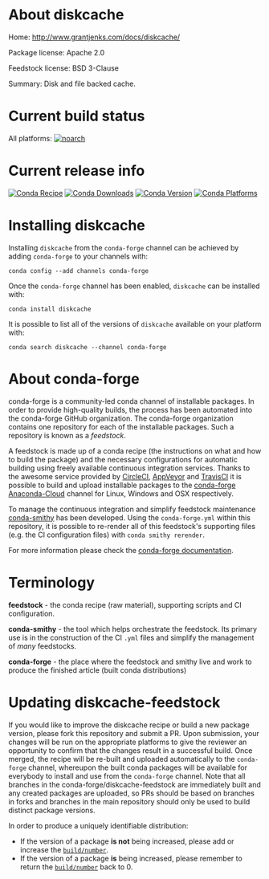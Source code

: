 About diskcache
===============

Home: http://www.grantjenks.com/docs/diskcache/

Package license: Apache 2.0

Feedstock license: BSD 3-Clause

Summary: Disk and file backed cache.



Current build status
====================

All platforms:
[![noarch](https://img.shields.io/circleci/project/github/conda-forge/diskcache-feedstock/master.svg?label=noarch)](https://circleci.com/gh/conda-forge/diskcache-feedstock)

Current release info
====================
[![Conda Recipe](https://img.shields.io/badge/recipe-diskcache-green.svg)](https://anaconda.org/conda-forge/diskcache)
[![Conda Downloads](https://img.shields.io/conda/dn/conda-forge/diskcache.svg)](https://anaconda.org/conda-forge/diskcache)
[![Conda Version](https://img.shields.io/conda/vn/conda-forge/diskcache.svg)](https://anaconda.org/conda-forge/diskcache)
[![Conda Platforms](https://img.shields.io/conda/pn/conda-forge/diskcache.svg)](https://anaconda.org/conda-forge/diskcache)

Installing diskcache
====================

Installing `diskcache` from the `conda-forge` channel can be achieved by adding `conda-forge` to your channels with:

```
conda config --add channels conda-forge
```

Once the `conda-forge` channel has been enabled, `diskcache` can be installed with:

```
conda install diskcache
```

It is possible to list all of the versions of `diskcache` available on your platform with:

```
conda search diskcache --channel conda-forge
```


About conda-forge
=================

conda-forge is a community-led conda channel of installable packages.
In order to provide high-quality builds, the process has been automated into the
conda-forge GitHub organization. The conda-forge organization contains one repository
for each of the installable packages. Such a repository is known as a *feedstock*.

A feedstock is made up of a conda recipe (the instructions on what and how to build
the package) and the necessary configurations for automatic building using freely
available continuous integration services. Thanks to the awesome service provided by
[CircleCI](https://circleci.com/), [AppVeyor](http://www.appveyor.com/)
and [TravisCI](https://travis-ci.org/) it is possible to build and upload installable
packages to the [conda-forge](https://anaconda.org/conda-forge)
[Anaconda-Cloud](http://docs.anaconda.org/) channel for Linux, Windows and OSX respectively.

To manage the continuous integration and simplify feedstock maintenance
[conda-smithy](http://github.com/conda-forge/conda-smithy) has been developed.
Using the ``conda-forge.yml`` within this repository, it is possible to re-render all of
this feedstock's supporting files (e.g. the CI configuration files) with ``conda smithy rerender``.

For more information please check the [conda-forge documentation](https://conda-forge.org/docs/).

Terminology
===========

**feedstock** - the conda recipe (raw material), supporting scripts and CI configuration.

**conda-smithy** - the tool which helps orchestrate the feedstock.
                   Its primary use is in the construction of the CI ``.yml`` files
                   and simplify the management of *many* feedstocks.

**conda-forge** - the place where the feedstock and smithy live and work to
                  produce the finished article (built conda distributions)


Updating diskcache-feedstock
============================

If you would like to improve the diskcache recipe or build a new
package version, please fork this repository and submit a PR. Upon submission,
your changes will be run on the appropriate platforms to give the reviewer an
opportunity to confirm that the changes result in a successful build. Once
merged, the recipe will be re-built and uploaded automatically to the
`conda-forge` channel, whereupon the built conda packages will be available for
everybody to install and use from the `conda-forge` channel.
Note that all branches in the conda-forge/diskcache-feedstock are
immediately built and any created packages are uploaded, so PRs should be based
on branches in forks and branches in the main repository should only be used to
build distinct package versions.

In order to produce a uniquely identifiable distribution:
 * If the version of a package **is not** being increased, please add or increase
   the [``build/number``](http://conda.pydata.org/docs/building/meta-yaml.html#build-number-and-string).
 * If the version of a package **is** being increased, please remember to return
   the [``build/number``](http://conda.pydata.org/docs/building/meta-yaml.html#build-number-and-string)
   back to 0.